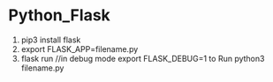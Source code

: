 # Python_Flask
1) pip3 install flask
2) export FLASK_APP=filename.py
3) flask run
//in debug mode
export FLASK_DEBUG=1
to Run python3 filename.py
